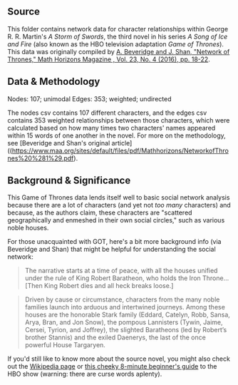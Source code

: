 ## Source

This folder contains network data for character relationships within George R. R. Martin's  *A Storm of Swords*, the third novel in his series *A Song of Ice and Fire* (also known as the HBO television adaptation *Game of Thrones*). This data was originally compiled by [A. Beveridge and J. Shan, "Network of Thrones," Math Horizons Magazine , Vol. 23, No. 4 (2016), pp. 18-22](https://www.maa.org/sites/default/files/pdf/Mathhorizons/NetworkofThrones%20%281%29.pdf).

## Data & Methodology

Nodes: 107; unimodal
Edges: 353; weighted; undirected

The nodes csv contains 107 different characters, and the edges csv contains 353 weighted relationships between those characters, which were calculated based on how many times two characters' names appeared within 15 words of one another in the novel. For more on the methodology, see [Beveridge and Shan's original article]((https://www.maa.org/sites/default/files/pdf/Mathhorizons/NetworkofThrones%20%281%29.pdf).

## Background & Significance

This Game of Thrones data lends itself well to basic social network analysis because there are a lot of characters (and yet not *too many* characters) and because, as the authors claim, these characters are "scattered geographically and enmeshed in their own social circles," such as various noble houses.

For those unacquainted with GOT, here's a bit more background info (via Beveridge and Shan) that might be helpful for understanding the social network:

>The narrative starts at a time of peace, with all the houses unified under the rule of King Robert Baratheon, who holds the Iron Throne...[Then King Robert dies and all heck breaks loose.]

>Driven by cause or circumstance, characters from the many noble families launch into arduous and intertwined journeys. Among these houses are the honorable Stark family (Eddard, Catelyn, Robb, Sansa, Arya, Bran, and Jon Snow), the pompous Lannisters (Tywin, Jaime, Cersei, Tyrion, and Joffrey), the slighted Baratheons (led by Robert’s brother Stannis) and the exiled Daenerys, the last of the once powerful House Targaryen.

If you'd still like to know more about the source novel, you might also check out the [Wikipedia page](https://en.wikipedia.org/wiki/A_Storm_of_Swords) or [this cheeky 8-minute beginner's guide](https://www.youtube.com/watch?v=6N4gEJ_ED98) to the HBO show (warning: there are curse words aplenty).